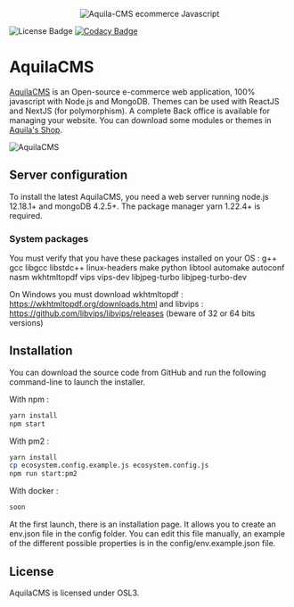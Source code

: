 <p style="text-align:center">
    <img src="https://www.aquila-cms.com/medias/AquilaCMS.png" alt="Aquila-CMS ecommerce Javascript" style="max-width:50%">
</p>

![License Badge](https://img.shields.io/badge/license-OSL3.0-success.svg)
[![Codacy Badge](https://app.codacy.com/project/badge/Grade/667b93cac0264970bec4e656628e82b3)](https://www.codacy.com/manual/AquilaCMS/AquilaCMS?utm_source=github.com&amp;utm_medium=referral&amp;utm_content=AquilaCMS/AquilaCMS&amp;utm_campaign=Badge_Grade)

# AquilaCMS

[AquilaCMS](https://www.aquila-cms.com) is an Open-source e-commerce web application, 100% javascript with Node.js and MongoDB. Themes can be used with ReactJS and NextJS (for polymorphism). A complete Back office is available for managing your website. You can download some modules or themes in [Aquila's Shop](https://www.aquila-cms.com).

![AquilaCMS](https://www.aquila-cms.com/medias/aquilacms_pres.gif)

## Server configuration

To install the latest AquilaCMS, you need a web server running node.js 12.18.1+ and mongoDB 4.2.5+.
The package manager yarn 1.22.4+ is required.

### System packages

You must verify that you have these packages installed on your OS :
g++ gcc libgcc libstdc++ linux-headers make python libtool automake autoconf nasm wkhtmltopdf vips vips-dev libjpeg-turbo libjpeg-turbo-dev

On Windows you must download wkhtmltopdf : https://wkhtmltopdf.org/downloads.html and libvips : https://github.com/libvips/libvips/releases (beware of 32 or 64 bits versions)

## Installation

You can download the source code from GitHub and run the following command-line to launch the installer.

With npm :
```bash
yarn install
npm start
```

With pm2 :
```bash
yarn install
cp ecosystem.config.example.js ecosystem.config.js
npm run start:pm2
```

With docker :
```bash
soon
```

At the first launch, there is an installation page. It allows you to create an env.json file in the config folder.
You can edit this file manually, an example of the different possible properties is in the config/env.example.json file.


## License
AquilaCMS is licensed under OSL3. 